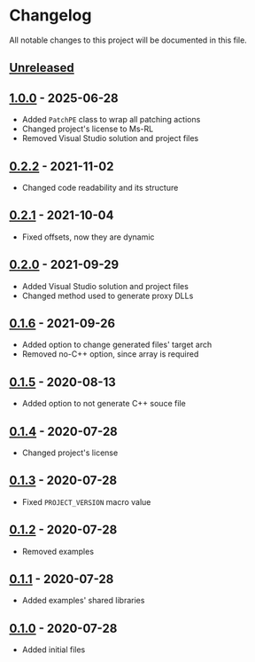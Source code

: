 # Changelog

All notable changes to this project will be documented in this file.

## [Unreleased]

## [1.0.0] - 2025-06-28

- Added `PatchPE` class to wrap all patching actions
- Changed project's license to Ms-RL
- Removed Visual Studio solution and project files

## [0.2.2] - 2021-11-02

- Changed code readability and its structure

## [0.2.1] - 2021-10-04

- Fixed offsets, now they are dynamic

## [0.2.0] - 2021-09-29

- Added Visual Studio solution and project files
- Changed method used to generate proxy DLLs

## [0.1.6] - 2021-09-26

- Added option to change generated files' target arch
- Removed no-C++ option, since array is required

## [0.1.5] - 2020-08-13

- Added option to not generate C++ souce file

## [0.1.4] - 2020-07-28

- Changed project's license

## [0.1.3] - 2020-07-28

- Fixed `PROJECT_VERSION` macro value

## [0.1.2] - 2020-07-28

- Removed examples

## [0.1.1] - 2020-07-28

- Added examples' shared libraries

## [0.1.0] - 2020-07-28

- Added initial files


[unreleased]: https://github.com/oAGoulart/wrappem/compare/v1.0.0..HEAD
[1.0.0]: https://github.com/oAGoulart/wrappem/releases/tag/v1.0.0
[0.2.2]: https://github.com/oAGoulart/wrappem/releases/tag/v0.2.2
[0.2.1]: https://github.com/oAGoulart/wrappem/releases/tag/v0.2.1
[0.2.0]: https://github.com/oAGoulart/wrappem/releases/tag/v0.2.0
[0.1.6]: https://github.com/oAGoulart/wrappem/releases/tag/v0.1.6
[0.1.5]: https://github.com/oAGoulart/wrappem/releases/tag/v0.1.5
[0.1.4]: https://github.com/oAGoulart/wrappem/releases/tag/v0.1.4
[0.1.3]: https://github.com/oAGoulart/wrappem/releases/tag/v0.1.3
[0.1.2]: https://github.com/oAGoulart/wrappem/releases/tag/v0.1.2
[0.1.1]: https://github.com/oAGoulart/wrappem/releases/tag/v0.1.1
[0.1.0]: https://github.com/oAGoulart/wrappem/releases/tag/v0.1.0

